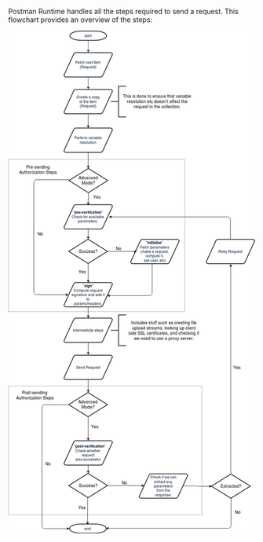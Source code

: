 Postman Runtime handles all the steps required to send a request. This flowchart
provides an overview of the steps:

![Request Flow](./img/request-flow.png)
